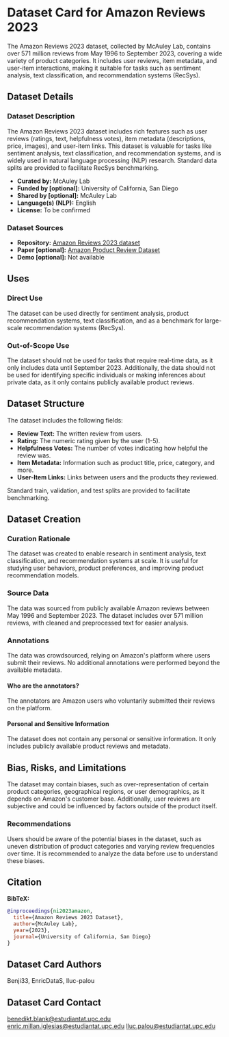 # Dataset Card for Amazon Reviews 2023

The Amazon Reviews 2023 dataset, collected by McAuley Lab, contains over 571 million reviews from May 1996 to September 2023, covering a wide variety of product categories. It includes user reviews, item metadata, and user-item interactions, making it suitable for tasks such as sentiment analysis, text classification, and recommendation systems (RecSys).

## Dataset Details
### Dataset Description

The Amazon Reviews 2023 dataset includes rich features such as user reviews (ratings, text, helpfulness votes), item metadata (descriptions, price, images), and user-item links. This dataset is valuable for tasks like sentiment analysis, text classification, and recommendation systems, and is widely used in natural language processing (NLP) research. Standard data splits are provided to facilitate RecSys benchmarking.

- **Curated by:** McAuley Lab
- **Funded by [optional]:** University of California, San Diego
- **Shared by [optional]:** McAuley Lab
- **Language(s) (NLP):** English
- **License:** To be confirmed

### Dataset Sources

- **Repository:** [Amazon Reviews 2023 dataset](https://amazon-reviews-2023.github.io/)
- **Paper [optional]:** [Amazon Product Review Dataset](https://arxiv.org/abs/2403.03952)
- **Demo [optional]:** Not available

## Uses
### Direct Use

The dataset can be used directly for sentiment analysis, product recommendation systems, text classification, and as a benchmark for large-scale recommendation systems (RecSys).

### Out-of-Scope Use

The dataset should not be used for tasks that require real-time data, as it only includes data until September 2023. Additionally, the data should not be used for identifying specific individuals or making inferences about private data, as it only contains publicly available product reviews.

## Dataset Structure

The dataset includes the following fields:

- **Review Text:** The written review from users.
- **Rating:** The numeric rating given by the user (1-5).
- **Helpfulness Votes:** The number of votes indicating how helpful the review was.
- **Item Metadata:** Information such as product title, price, category, and more.
- **User-Item Links:** Links between users and the products they reviewed.

Standard train, validation, and test splits are provided to facilitate benchmarking.

## Dataset Creation
### Curation Rationale

The dataset was created to enable research in sentiment analysis, text classification, and recommendation systems at scale. It is useful for studying user behaviors, product preferences, and improving product recommendation models.

### Source Data

The data was sourced from publicly available Amazon reviews between May 1996 and September 2023. The dataset includes over 571 million reviews, with cleaned and preprocessed text for easier analysis.

### Annotations

The data was crowdsourced, relying on Amazon's platform where users submit their reviews. No additional annotations were performed beyond the available metadata.

#### Who are the annotators?

The annotators are Amazon users who voluntarily submitted their reviews on the platform.

#### Personal and Sensitive Information

The dataset does not contain any personal or sensitive information. It only includes publicly available product reviews and metadata.

## Bias, Risks, and Limitations

The dataset may contain biases, such as over-representation of certain product categories, geographical regions, or user demographics, as it depends on Amazon's customer base. Additionally, user reviews are subjective and could be influenced by factors outside of the product itself.

### Recommendations

Users should be aware of the potential biases in the dataset, such as uneven distribution of product categories and varying review frequencies over time. It is recommended to analyze the data before use to understand these biases.

## Citation

**BibTeX:**

```bibtex
@inproceedings{ni2023amazon,
  title={Amazon Reviews 2023 Dataset},
  author={McAuley Lab},
  year={2023},
  journal={University of California, San Diego}
}
```

## Dataset Card Authors

Benji33, EnricDataS, lluc-palou

## Dataset Card Contact

benedikt.blank@estudiantat.upc.edu
enric.millan.iglesias@estudiantat.upc.edu
lluc.palou@estudiantat.upc.edu